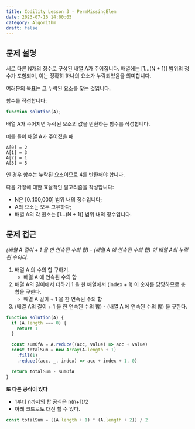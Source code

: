```yaml
---
title: Codility Lesson 3 - PermMissingElem
date: 2023-07-16 14:00:05
category: Algorithm
draft: false
---
```


## 문제 설명

서로 다른 N개의 정수로 구성된 배열 A가 주어집니다. 배열에는 [1...(N + 1)] 범위의 정수가 포함되며, 이는 정확히 하나의 요소가 누락되었음을 의미합니다.

여러분의 목표는 그 누락된 요소를 찾는 것입니다.

함수를 작성합니다:

```javascript
function solution(A);
```

배열 A가 주어지면 누락된 요소의 값을 반환하는 함수를 작성합니다.

예를 들어 배열 A가 주어졌을 때

```
A[0] = 2
A[1] = 3
A[2] = 1
A[3] = 5
```

인 경우 함수는 누락된 요소이므로 4를 반환해야 합니다.

다음 가정에 대한 효율적인 알고리즘을 작성합니다:

- N은 [0..100,000] 범위 내의 정수입니다;
- A의 요소는 모두 고유하다;
- 배열 A의 각 원소는 [1...(N + 1)] 범위 내의 정수입니다.

## 문제 접근

_(배열 A 길이 + 1 을 한 연속된 수의 합) - (배열 A 에 연속된 수의 합) 이 배열 A의 누락된 수이다._

1. 배열 A 의 수의 합 구하기.
   - 배열 A 에 연속된 수의 합
2. 배열 A의 길이에서 더하기 1 을 한 배열에서 (index + 1) 이 숫자를 담당하므로 총 합을 구한다.
   - 배열 A 길이 + 1 을 한 연속된 수의 합
3. (배열 A의 길이 + 1 을 한 연속된 수의 합) - (배열 A 에 연속된 수의 합) 을 구한다.

```javascript
function solution(A) {
  if (A.length === 0) {
    return 1
  }

  const sumOfA = A.reduce((acc, value) => acc + value)
  const totalSum = new Array(A.length + 1)
    .fill(1)
    .reduce((acc, _, index) => acc + index + 1, 0)

  return totalSum - sumOfA
}
```

**또 다른 공식이 있다**

- 1부터 n까지의 합 공식은 n(n+1)/2
- 아래 코드로도 대신 할 수 있다.

```javascript
const totalSum = ((A.length + 1) * (A.length + 2)) / 2
```
